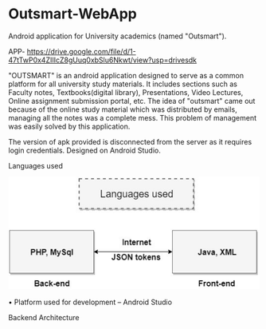 # Outsmart-WebApp
Android application for University academics (named "Outsmart").

APP- https://drive.google.com/file/d/1-47tTwP0x4ZIIIcZ8gUuq0xbSlu6Nkwt/view?usp=drivesdk

"OUTSMART" is an android application designed to serve as a common platform for all university study materials.
It includes sections such as Faculty notes, Textbooks(digital library), Presentations, Video Lectures, Online assignment submission portal, etc. 
The idea of "outsmart" came out because of the online study material which was distributed by emails, managing all the notes was a complete mess.
This problem of management was easily solved by this application.

The version of apk provided is disconnected from the server as it requires login credentials.
Designed on Android Studio.


Languages used
       
![](img/lang.jpg)

•	Platform used for development – Android Studio

Backend Architecture

 
